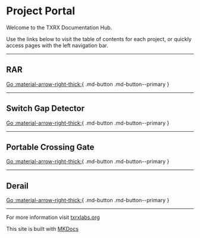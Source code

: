 # Project Portal

Welcome to the TXRX Documentation Hub.

Use the links below to visit the table of contents for each project, or quickly access pages with the left navigation bar.

---

## **RAR**

[Go :material-arrow-right-thick:](rar/rar_toc.md){ .md-button .md-button--primary } 

---

## **Switch Gap Detector**

[Go :material-arrow-right-thick:](switchgap/switchgap_toc.md){ .md-button .md-button--primary } 

---

## **Portable Crossing Gate**

[Go :material-arrow-right-thick:](crossing/crossing_toc.md){ .md-button .md-button--primary } 

---

## **Derail**

[Go :material-arrow-right-thick:](derail/derail_toc.md){ .md-button .md-button--primary }

---

For more information visit [txrxlabs.org](https://www.txrxlabs.org)

This site is built with [MKDocs](http://mkdocs.org)
